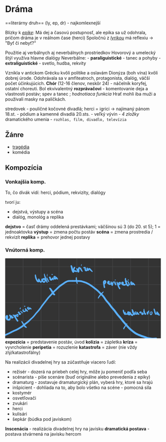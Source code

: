 # Dráma
==literárny druh== (ly, ep, dr) - najkomlexnejší

Blízky k *[epike](epika.md)*:
Má dej a časovú postupnosť, ale epika sa už odohrala, pričom dráma je v reálnom čase (herci)
Spoločnú z *[lyrikou](lyrika.md)* má reflexiu -> "Byť či nebyť?"

Použitie aj verbálnych aj neverbálnych prostriedkov
Hovorový a umelecký štýl využíva hlavne dialógy
Neverbálne:
	- **paraliguistické** - tanec a pohyby
	- **extraliguistické** - svetlo, hudba, rekvity

Vznikla v antickom Grécku kvôli politike a oslavám Dionýza (boh vína) kvôli dobrej úrode.
Odohrávala sa v amfiteatroch, protagonista, dialóg, väčší počet účinkujúcich.
**Chór** (12-16 členov, neskôr 24) - náčelník koryfej, ostatní choreuti.
Bol ekvivalentný **rozprávačovi** - komentovanie deja a vlastnosti postáv; spev a tanec	; *hodnotiaca funkcia*
Hrať mohli iba muži a použivali masky na paličkách.

stredovek - pouličné kočovné divadlá; herci = igrici -> najímaný pánom
18.st. - pódium a kamenné divadlá
20.sts. - veľký vývin - *4 zložky* dramatického umenia - `rozhlas, film, divadlo, televízia`

## Žánre 
- [tragédia](tragédia.md)
- komédia

## Kompozícia
### Vonkajšia komp.
To, čo divák vidí: herci, pódium, rekvizity, dialógy

tvorí ju:
 - dejstvá, výstupy a scéna
 - dialóg, monológ a replika

**dejstvo** = časť drámy oddelená prestávkami; väčšinou sú 3 (do 20. st 5); 1 = jednoaktovka
**výstup** = zmena počtu postáv
**scéna** = zmena prostredia / rekvizít
**replika** = prehovor jednej postavy

### Vnútorná komp.
![vnutornakompozicia](vnutornakompozicia.png)
**expozícia** = predstavenie postáv, úvod
**kolízia** = zápletka
**kríza** = vyvrcholenie
**peripetia** = rozuzlenie
**katastrofa** = záver (nie vždy zlý/katastrofálny)


Na realizácii divadelnej hry sa zúčastňuje viacero ľudí:
 - režisér - dozerá na priebeh celej hry, môže ju pomeniť podľa seba
 - scénarista - píše scenáre (buď originálne alebo prevedenia z epiky)
 - dramaturg - zostavuje dramaturgický plán, vyberá hry, ktoré sa hrajú
 - inšpicient - dohliada na to, aby bolo všetko na scéne - pomocná sila
 - kostymér
 - osvetľovači
 - zvukári
 - herci
 - kulisári
 - šepkár (búdka pod javiskom)

**Inscenácia** - realizácia divadelnej hry na javisku
**dramatická postava** - postava stvárnená na javisku hercom


